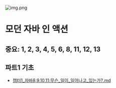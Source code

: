 ![img.png](https://image.yes24.com/goods/77125987/XL)

# 모던 자바 인 액션

중요: 1, 2, 3, 4, 5, 6, 8, 11, 12, 13
---

## 파트1 기초
- [챕터1_자바8,9,10,11:무슨_일이_일어나고_있는가?.md](%ED%8C%8C%ED%8A%B81_%EA%B8%B0%EC%B4%88%2F%EC%B1%95%ED%84%B01_%EC%9E%90%EB%B0%948%2C9%2C10%2C11%3A%EB%AC%B4%EC%8A%A8_%EC%9D%BC%EC%9D%B4_%EC%9D%BC%EC%96%B4%EB%82%98%EA%B3%A0_%EC%9E%88%EB%8A%94%EA%B0%80%3F.md)

